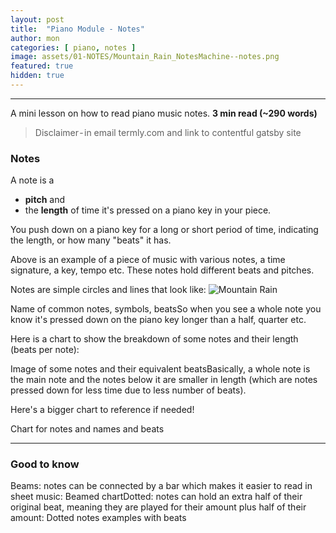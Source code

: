 ```yaml
---
layout: post
title:  "Piano Module - Notes"
author: mon
categories: [ piano, notes ]
image: assets/01-NOTES/Mountain_Rain_NotesMachine--notes.png
featured: true
hidden: true
---
```

---

A mini lesson on how to read piano music notes. **3 min read (~290 words)**

> Disclaimer - in email termly.com and link to contentful gatsby site

### Notes
A note is a 
- **pitch** and 
- the **length** of time it's pressed on a piano key in your piece.

You push down on a piano key for a long or short period of time, indicating the length, or how many "beats" it has.

Above is an example of a piece of music with various notes, a time signature, a key, tempo etc. These notes hold different beats and pitches.

Notes are simple circles and lines that look like:
![Mountain Rain](https://m-piechatzek.github.io/notesmachinezzzz/assets/01-NOTES/Mountain_Rain_NotesMachine--notes.png)

Name of common notes, symbols, beatsSo when you see a whole note you know it's pressed down on the piano key longer than a half, quarter etc.

Here is a chart to show the breakdown of some notes and their length (beats per note):

Image of some notes and their equivalent beatsBasically, a whole note is the main note and the notes below it are smaller in length (which are notes pressed down for less time due to less number of beats).

Here's a bigger chart to reference if needed!

Chart for notes and names and beats

---

### Good to know
Beams: notes can be connected by a bar which makes it easier to read in sheet music:
Beamed chartDotted: notes can hold an extra half of their original beat, meaning they are played for their amount plus half of their amount:
Dotted notes examples with beats


